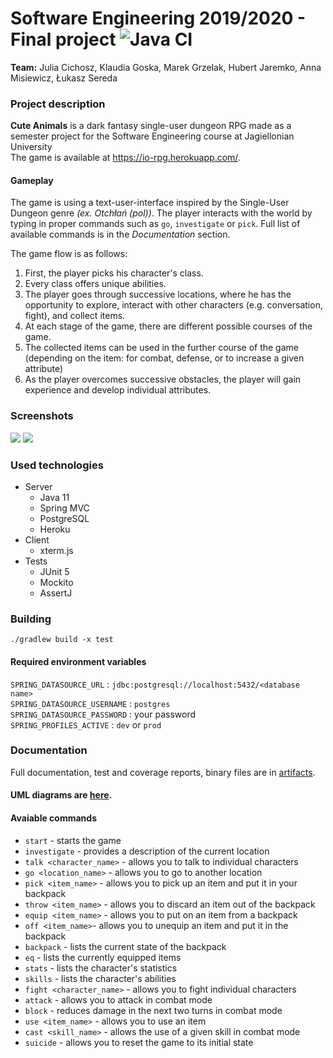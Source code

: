 # Software Engineering 2019/2020 - Final project ![Java CI](https://github.com/hjaremko/io-rpg/workflows/Java%20CI/badge.svg)
**Team:** Julia Cichosz, Klaudia Goska, Marek Grzelak, Hubert Jaremko, Anna Misiewicz, Łukasz Sereda

### Project description

**Cute Animals** is a dark fantasy single-user dungeon RPG made as a semester project for the Software Engineering course at Jagiellonian University  
The game is available at https://io-rpg.herokuapp.com/.

#### Gameplay

The game is using a text-user-interface inspired by the Single-User Dungeon genre *(ex. Otchłań (pol))*.
The player interacts with the world by typing in proper commands such as `go`, `investigate` or `pick`.
Full list of available commands is in the *Documentation* section.

The game flow is as follows:
1. First, the player picks his character's class.
1. Every class offers unique abilities.
1. The player goes through successive locations, where he has the opportunity to explore, interact with other characters (e.g. conversation, fight), and collect items.
1. At each stage of the game, there are different possible courses of the game.
1. The collected items can be used in the further course of the game (depending on the item: for combat, defense, or to increase a given attribute)
1. As the player overcomes successive obstacles, the player will gain experience and develop individual attributes.

### Screenshots
![](https://i.imgur.com/RdAZ0Jd.png)
![](https://i.imgur.com/e1WRDis.png)

### Used technologies
- Server
    - Java 11
    - Spring MVC
    - PostgreSQL
    - Heroku
- Client
    - xterm.js
- Tests
    - JUnit 5
    - Mockito
    - AssertJ

### Building
```
./gradlew build -x test
```
#### Required environment variables
`SPRING_DATASOURCE_URL` : `jdbc:postgresql://localhost:5432/<database name>`  
`SPRING_DATASOURCE_USERNAME` : `postgres`  
`SPRING_DATASOURCE_PASSWORD` : your password  
`SPRING_PROFILES_ACTIVE` : `dev` or `prod`

### Documentation


Full documentation, test and coverage reports, binary files are in [artifacts](https://github.com/hjaremko/cute-animals/actions).

#### UML diagrams are [here](./assets/UML.md).


#### Avaiable commands
- ```start``` - starts the game  
- ```investigate``` - provides a description of the current location  
- ```talk <character_name>``` - allows you to talk to individual characters
- ```go <location_name>``` - allows you to go to another location  
- ```pick <item_name>``` - allows you to pick up an item and put it in your backpack  
- ```throw <item_name>``` - allows you to discard an item out of the backpack  
- ```equip <item_name>``` - allows you to put on an item from a backpack  
- ```off <item_name>```- allows you to unequip an item and put it in the backpack  
- ```backpack``` - lists the current state of the backpack  
- ```eq``` - lists the currently equipped items  
- ```stats``` - lists the character's statistics  
- ```skills``` - lists the character's abilities  
- ```fight <character_name>``` - allows you to fight individual characters  
- ```attack``` - allows you to attack in combat mode 
- ```block``` - reduces damage in the next two turns in combat mode
- ```use <item_name>``` - allows you to use an item 
- ```cast <skill_name>``` - allows the use of a given skill in combat mode
- ```suicide``` - allows you to reset the game to its initial state
  